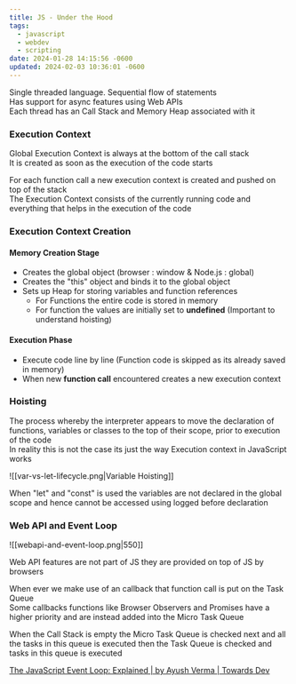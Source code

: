 ```yaml
---
title: JS - Under the Hood
tags:
  - javascript
  - webdev
  - scripting
date: 2024-01-28 14:15:56 -0600
updated: 2024-02-03 10:36:01 -0600
---
```


Single threaded language. Sequential flow of statements  
Has support for async features using Web APIs  
Each thread has an Call Stack and Memory Heap associated with it

### Execution Context

Global Execution Context is always at the bottom of the call stack  
It is created as soon as the execution of the code starts

For each function call a new execution context is created and pushed on top of the stack  
The Execution Context consists of the currently running code and everything that helps in the execution of the code

### Execution Context Creation

#### Memory Creation Stage

* Creates the global object (browser : window & Node.js : global)
* Creates the "this" object and binds it to the global object
* Sets up Heap for storing variables and function references
	* For Functions the entire code is stored in memory
	* For function the values are initially set to **undefined** (Important to understand hoisting)

#### Execution Phase

* Execute code line by line (Function code is skipped as its already saved in memory)
* When new **function call** encountered creates a new execution context

### Hoisting

The process whereby the interpreter appears to move the declaration of functions, variables or classes to the top of their scope, prior to execution of the code  
In reality this is not the case its just the way Execution context in JavaScript works

![[var-vs-let-lifecycle.png|Variable Hoisting]]

When "let" and "const" is used the variables are not declared in the global scope and hence cannot be accessed using logged before declaration

### Web API and Event Loop

![[webapi-and-event-loop.png|550]]

Web API features are not part of JS they are provided on top of JS by browsers

When ever we make use of an callback that function call is put on the Task Queue  
Some callbacks functions like Browser Observers and Promises have a higher priority and are instead added into the Micro Task Queue

When the Call Stack is empty the Micro Task Queue is checked next and all the tasks in this queue is executed then the Task Queue is checked and tasks in this queue is executed

[The JavaScript Event Loop: Explained | by Ayush Verma | Towards Dev](https://towardsdev.com/event-loop-in-javascript-672c07618dc9)
